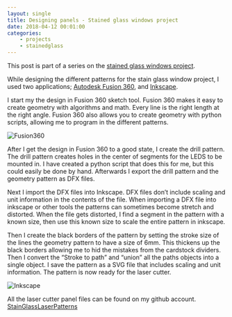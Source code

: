 ```yaml
---
layout: single
title: Designing panels - Stained glass windows project
date: 2018-04-12 00:01:00
categories: 
    - projects
    - stainedglass
---
```


This post is part of a series on the [stained glass windows project](/projects/2018-stained-glass-window). 

While designing the different patterns for the stain glass window project, I used two applications; [Autodesk Fusion 360](https://www.autodesk.com/products/fusion-360/overview), and [Inkscape](https://inkscape.org/en/).

I start my the design in Fusion 360 sketch tool. Fusion 360 makes it easy to create geometry with algorithms and math. Every line is the right length at the right angle. Fusion 360 also allows you to create geometry with python scripts, allowing me to program in the different patterns. 

<img src="/public/uploads/stainglasswindow_Fusion360.png" alt="Fusion360"/>

After I get the design in Fusion 360 to a good state, I create the drill pattern. The drill pattern creates holes in the center of segments for the LEDS to be mounted in. I have created a python script that does this for me, but this could easily be done by hand. Afterwards I export the drill pattern and the geometry pattern as DFX files. 

Next I import the DFX files into Inkscape. DFX files don’t include scaling and unit information in the contents of the file. When importing a DFX file into inkscape or other tools the patterns can sometimes become stretch and distorted. When the file gets distorted, I find a segment in the pattern with a known size, then use this known size to scale the entire pattern in inkscape. 

Then I create the black borders of the pattern by setting the stroke size of the lines the geometry pattern to have a size of 6mm. This thickens up the black borders allowing me to hid the mistakes from the cardstock dividers. Then I convert the “Stroke to path” and “union” all the paths objects into a single object. I save the pattern as a SVG file that includes scaling and unit information. The pattern is now ready for the laser cutter. 

<img src="/public/uploads/stainglasswindow_Inkscape.png" alt="Inkscape"/>

All the laser cutter panel files can be found on my github account. [StainGlassLaserPatterns](https://github.com/funvill/StainGlassLaserPatterns)

